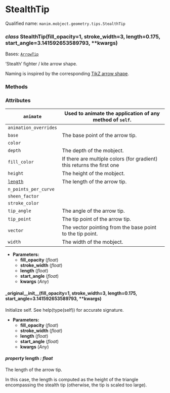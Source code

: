 # StealthTip

Qualified name: `manim.mobject.geometry.tips.StealthTip`

### *class* StealthTip(fill_opacity=1, stroke_width=3, length=0.175, start_angle=3.141592653589793, \*\*kwargs)

Bases: [`ArrowTip`](manim.mobject.geometry.tips.ArrowTip.md#manim.mobject.geometry.tips.ArrowTip)

‘Stealth’ fighter / kite arrow shape.

Naming is inspired by the corresponding
[TikZ arrow shape](https://tikz.dev/tikz-arrows#sec-16.3).

### Methods

### Attributes

| `animate`                                                  | Used to animate the application of any method of `self`.               |
|------------------------------------------------------------|------------------------------------------------------------------------|
| `animation_overrides`                                      |                                                                        |
| `base`                                                     | The base point of the arrow tip.                                       |
| `color`                                                    |                                                                        |
| `depth`                                                    | The depth of the mobject.                                              |
| `fill_color`                                               | If there are multiple colors (for gradient) this returns the first one |
| `height`                                                   | The height of the mobject.                                             |
| [`length`](#manim.mobject.geometry.tips.StealthTip.length) | The length of the arrow tip.                                           |
| `n_points_per_curve`                                       |                                                                        |
| `sheen_factor`                                             |                                                                        |
| `stroke_color`                                             |                                                                        |
| `tip_angle`                                                | The angle of the arrow tip.                                            |
| `tip_point`                                                | The tip point of the arrow tip.                                        |
| `vector`                                                   | The vector pointing from the base point to the tip point.              |
| `width`                                                    | The width of the mobject.                                              |
* **Parameters:**
  * **fill_opacity** (*float*)
  * **stroke_width** (*float*)
  * **length** (*float*)
  * **start_angle** (*float*)
  * **kwargs** (*Any*)

#### \_original_\_init_\_(fill_opacity=1, stroke_width=3, length=0.175, start_angle=3.141592653589793, \*\*kwargs)

Initialize self.  See help(type(self)) for accurate signature.

* **Parameters:**
  * **fill_opacity** (*float*)
  * **stroke_width** (*float*)
  * **length** (*float*)
  * **start_angle** (*float*)
  * **kwargs** (*Any*)

#### *property* length *: float*

The length of the arrow tip.

In this case, the length is computed as the height of
the triangle encompassing the stealth tip (otherwise,
the tip is scaled too large).

